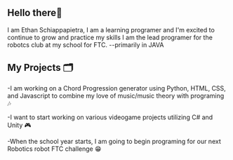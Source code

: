 ## Hello there👋

I am Ethan Schiappapietra, I am a learning programer and I'm excited to continue to grow and practice my skills
I am the lead programer for the robotcs club at my school for FTC. --primarily in JAVA

## My Projects 🗂
   -I am working on a Chord Progression generator using Python, HTML, CSS, and Javascript to combine my love of music/music theory with programing 🎶

   -I want to start working on various videogame projects utilizing C# and Unity 🎮

   -When the school year starts, I am going to begin programing for our next Robotics robot FTC challenge 😁
